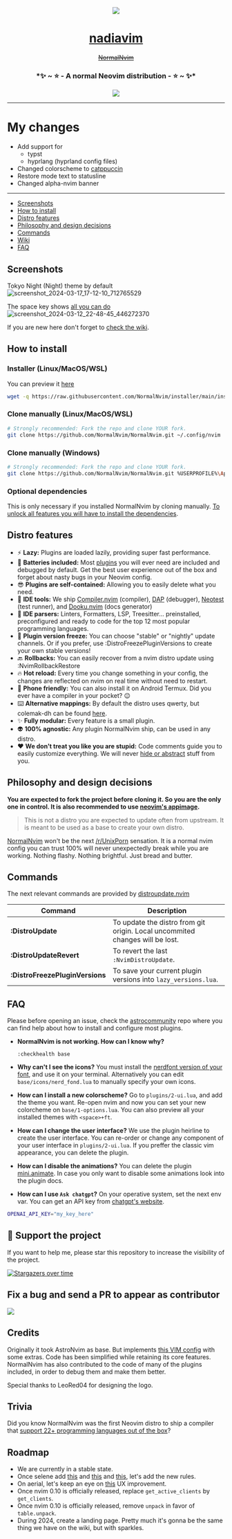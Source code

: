 <div align="center">
  <img src="https://github.com/NormalNvim/NormalNvim/assets/3357792/76197752-0947-4392-a6bd-a59d64319028"></img>
  <h1><a href="https://github.com/nyadiia/nadiavim">nadiavim</a></h1>
  <s><a href="https://github.com/NormalNvim/NormalNvim">NormalNvim</a></s>
  <h3>*✨ ~ ⭐ - A normal Neovim distribution - ⭐ ~ ✨*</h3>
  <a href="https://discord.gg/ymcMaSnq7d" rel="nofollow">
      <img src="https://img.shields.io/discord/1121138836525813760?color=azure&labelColor=6DC2A4&logo=discord&logoColor=black&label=Join the discord server&style=for-the-badge" data-canonical-src="https://img.shields.io/discord/1121138836525813760">
    </a>
</div>

---

# My changes
- Add support for
  - typst
  - hyprlang (hyprland config files)
- Changed colorscheme to [catppuccin](https://github.com/catppuccin/nvim)
- Restore mode text to statusline
- Changed alpha-nvim banner

---
- [Screenshots](#screenshots)
- [How to install](#how-to-install)
- [Distro features](#distro-features)
- [Philosophy and design decisions](#philosophy-and-design-decisions)
- [Commands](#commands)
- [Wiki](https://github.com/NormalNvim/NormalNvim/wiki)
- [FAQ](#faq)

## Screenshots

Tokyo Night (Night) theme by default
![screenshot_2024-03-17_17-12-10_712765529](https://github.com/NormalNvim/NormalNvim/assets/3357792/096b260b-6678-405c-88b4-376a358e47d5)

The space key shows [all you can do](https://github.com/NormalNvim/NormalNvim/wiki/basic-mappings)
![screenshot_2024-03-12_22-48-45_446272370](https://github.com/NormalNvim/NormalNvim/assets/3357792/1fb4a576-e04f-481b-9692-67cdcc071d13)

If you are new here don't forget to [check the wiki](https://github.com/NormalNvim/NormalNvim/wiki).

## How to install

### Installer (Linux/MacOS/WSL)
You can preview it [here](https://github.com/NormalNvim/installer)
```sh
wget -q https://raw.githubusercontent.com/NormalNvim/installer/main/installer.sh && chmod +x installer.sh && ./installer.sh
```

### Clone manually (Linux/MacOS/WSL)
```sh
# Strongly recommended: Fork the repo and clone YOUR fork.
git clone https://github.com/NormalNvim/NormalNvim.git ~/.config/nvim
```

### Clone manually (Windows)
```sh
# Strongly recommended: Fork the repo and clone YOUR fork.
git clone https://github.com/NormalNvim/NormalNvim.git %USERPROFILE%\AppData\Local\nvim && nvim
```

### Optional dependencies
This is only necessary if you installed NormalNvim by cloning manually. [To unlock all features you will have to install the dependencies](https://github.com/NormalNvim/NormalNvim/wiki/dependencies).

## Distro features

* ⚡ **Lazy:** Plugins are loaded lazily, providing super fast performance.
* 🔋 **Batteries included:** Most [plugins](https://github.com/NormalNvim/NormalNvim/wiki/plugins) you will ever need are included and debugged by default. Get the best user experience out of the box and forget about nasty bugs in your Neovim config.
* 😎 **Plugins are self-contained:** Allowing you to easily delete what you need.
* 🤖 **IDE tools:** We ship [Compiler.nvim](https://github.com/Zeioth/compiler.nvim) (compiler), [DAP](https://github.com/mfussenegger/nvim-dap) (debugger), [Neotest](https://github.com/nvim-neotest/neotest) (test runner), and [Dooku.nvim](https://github.com/Zeioth/dooku.nvim) (docs generator)
* 🐞 **IDE parsers:** Linters, Formatters, LSP, Treesitter... preinstalled, preconfigured and ready to code for the top 12 most popular programming languages.
* 🥶 **Plugin version freeze:** You can choose "stable" or "nightly" update channels. Or if you prefer, use :DistroFreezePluginVersions to create your own stable versions!
* 🔙 **Rollbacks:** You can easily recover from a nvim distro update using :NvimRollbackRestore
* 🔥 **Hot reload:** Every time you change something in your config, the changes are reflected on nvim on real time without need to restart.
* 📱 **Phone friendly:** You can also install it on Android Termux. Did you ever have a compiler in your pocket? 😉
* ⌨️ **Alternative mappings:** By default the distro uses qwerty, but colemak-dh can be found [here](https://github.com/NormalNvim/NormalNvim/wiki).
* ✨ **Fully modular:** Every feature is a small plugin.
* 👽 **100% agnostic:** Any plugin NormalNvim ship, can be used in any distro.
* ❤️ **We don't treat you like you are stupid:** Code comments guide you to easily customize everything. We will never [hide or abstract](https://i.imgur.com/FCiZvp2.png) stuff from you.

## Philosophy and design decisions
__You are expected to fork the project before cloning it. So you are the only one in control. It is also recommended to use [neovim's appimage](https://github.com/neovim/neovim/releases).__

> This is not a distro you are expected to update often from upstream. It is meant to be used as a base to create your own distro.

[NormalNvim](https://github.com/NormalNvim/NormalNvim) won't be the next [/r/UnixPorn](https://www.reddit.com/r/unixporn/) sensation. It is a normal nvim config you can trust 100% will never unexpectedly break while you are working. Nothing flashy. Nothing brightful. Just bread and butter.

## Commands
The next relevant commands are provided by [distroupdate.nvim](https://github.com/Zeioth/distroupdate.nvim)

|  Command            | Description                             |
|---------------------|-----------------------------------------|
| **:DistroUpdate** | To update the distro from git origin. Local uncommited changes will be lost. |
| **:DistroUpdateRevert** | To revert the last `:NvimDistroUpdate`. |
| **:DistroFreezePluginVersions** | To save your current plugin versions into `lazy_versions.lua`. |

## FAQ
Please before opening an issue, check the [astrocommunity](https://github.com/AstroNvim/astrocommunity) repo where you can find help about how to install and configure most plugins.

* **NormalNvim is not working. How can I know why?**

    `:checkhealth base`

* **Why can't I see the icons?** You must install the [nerdfont version of your font](https://www.nerdfonts.com/), and use it on your terminal. Alternatively you can edit `base/icons/nerd_fond.lua` to manually specify your own icons.

* **How can I install a new colorscheme?** Go to `plugins/2-ui.lua`, and add the theme you want. Re-open nvim and now you can set your new colorcheme on `base/1-options.lua`. You can also preview all your installed themes with `<space>+ft`.

* **How can I change the user interface?** We use the plugin heirline to create the user interface. You can re-order or change any component of your user interface in `plugins/2-ui.lua`. If you preffer the classic vim appearance, you can delete the plugin.

* **How can I disable the animations?** You can delete the plugin [mini.animate](https://github.com/echasnovski/mini.animate). In case you only want to disable some animations look into the plugin docs.

* **How can I use `Ask chatgpt`?** On your operative system, set the next env var. You can get an API key from [chatgpt's website](https://platform.openai.com/account/api-keys).

```sh
OPENAI_API_KEY="my_key_here"
```

## 🌟 Support the project
If you want to help me, please star this repository to increase the visibility of the project.

[![Stargazers over time](https://starchart.cc/NormalNvim/NormalNvim.svg)](https://starchart.cc/NormalNvim/NormalNvim)

## Fix a bug and send a PR to appear as contributor

<a href="https://github.com/NormalNvim/NormalNvim/graphs/contributors">
  <img src="https://contrib.rocks/image?repo=NormalNvim/NormalNvim" />
</a>

## Credits
Originally it took AstroNvim as base. But implements [this VIM config](https://github.com/amix/vimrc) with some extras. Code has been simplified while retaining its core features. NormalNvim has also contributed to the code of many of the plugins included, in order to debug them and make them better.

Special thanks to LeoRed04 for designing the logo.

## Trivia
Did you know NormalNvim was the first Neovim distro to ship a compiler that [support 22+ programming languages out of the box](https://www.youtube.com/watch?v=O42uCIBaCIQ)?

## Roadmap
* We are currently in a stable state.
* Once selene add [this](https://github.com/Kampfkarren/selene/issues/224) and [this](https://github.com/Kampfkarren/selene/issues/524) and [this](https://github.com/Kampfkarren/selene/pull/591), let's add the new rules.
* On aerial, let's keep an eye on [this](https://github.com/stevearc/aerial.nvim/issues/352) UX improvement.
* Once nvim 0.10 is officially released, replace `get_active_clients` by `get_clients`.
* Once nvim 0.10 is officially released, remove `unpack` in favor of `table.unpack`.
* During 2024, create a landing page. Pretty much it's gonna be the same thing we have on the wiki, but with sparkles.
